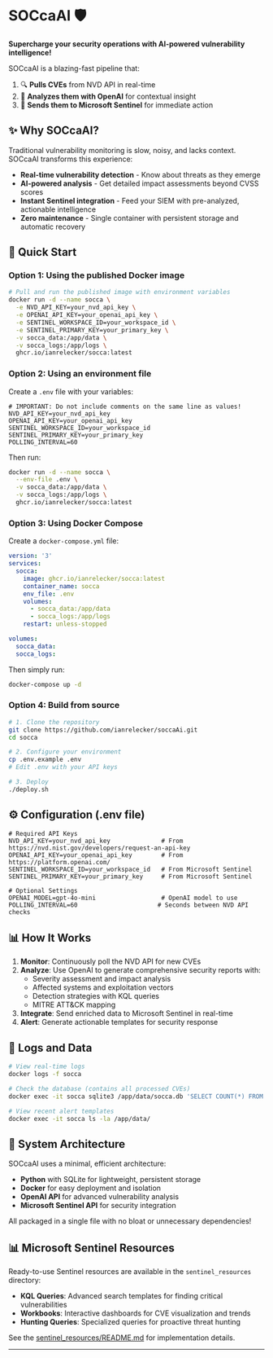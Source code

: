# SOCcaAI 🛡️

**Supercharge your security operations with AI-powered vulnerability intelligence!**

SOCcaAI is a blazing-fast pipeline that:
1. 🔍 **Pulls CVEs** from NVD API in real-time
2. 🧠 **Analyzes them with OpenAI** for contextual insight
3. 🚀 **Sends them to Microsoft Sentinel** for immediate action

## ✨ Why SOCcaAI?

Traditional vulnerability monitoring is slow, noisy, and lacks context. SOCcaAI transforms this experience:

- **Real-time vulnerability detection** - Know about threats as they emerge
- **AI-powered analysis** - Get detailed impact assessments beyond CVSS scores
- **Instant Sentinel integration** - Feed your SIEM with pre-analyzed, actionable intelligence
- **Zero maintenance** - Single container with persistent storage and automatic recovery

## 🚀 Quick Start

### Option 1: Using the published Docker image

```bash
# Pull and run the published image with environment variables
docker run -d --name socca \
  -e NVD_API_KEY=your_nvd_api_key \
  -e OPENAI_API_KEY=your_openai_api_key \
  -e SENTINEL_WORKSPACE_ID=your_workspace_id \
  -e SENTINEL_PRIMARY_KEY=your_primary_key \
  -v socca_data:/app/data \
  -v socca_logs:/app/logs \
  ghcr.io/ianrelecker/socca:latest
```

### Option 2: Using an environment file

Create a `.env` file with your variables:
```
# IMPORTANT: Do not include comments on the same line as values!
NVD_API_KEY=your_nvd_api_key
OPENAI_API_KEY=your_openai_api_key
SENTINEL_WORKSPACE_ID=your_workspace_id
SENTINEL_PRIMARY_KEY=your_primary_key
POLLING_INTERVAL=60
```

Then run:
```bash
docker run -d --name socca \
  --env-file .env \
  -v socca_data:/app/data \
  -v socca_logs:/app/logs \
  ghcr.io/ianrelecker/socca:latest
```

### Option 3: Using Docker Compose

Create a `docker-compose.yml` file:
```yaml
version: '3'
services:
  socca:
    image: ghcr.io/ianrelecker/socca:latest
    container_name: socca
    env_file: .env
    volumes:
      - socca_data:/app/data
      - socca_logs:/app/logs
    restart: unless-stopped

volumes:
  socca_data:
  socca_logs:
```

Then simply run:
```bash
docker-compose up -d
```

### Option 4: Build from source

```bash
# 1. Clone the repository
git clone https://github.com/ianrelecker/soccaAi.git
cd socca

# 2. Configure your environment
cp .env.example .env
# Edit .env with your API keys

# 3. Deploy
./deploy.sh
```

## ⚙️ Configuration (.env file)

```
# Required API Keys
NVD_API_KEY=your_nvd_api_key              # From https://nvd.nist.gov/developers/request-an-api-key
OPENAI_API_KEY=your_openai_api_key        # From https://platform.openai.com/
SENTINEL_WORKSPACE_ID=your_workspace_id   # From Microsoft Sentinel
SENTINEL_PRIMARY_KEY=your_primary_key     # From Microsoft Sentinel

# Optional Settings
OPENAI_MODEL=gpt-4o-mini                  # OpenAI model to use
POLLING_INTERVAL=60                      # Seconds between NVD API checks
```

## 📊 How It Works

1. **Monitor**: Continuously poll the NVD API for new CVEs
2. **Analyze**: Use OpenAI to generate comprehensive security reports with:
   - Severity assessment and impact analysis
   - Affected systems and exploitation vectors
   - Detection strategies with KQL queries
   - MITRE ATT&CK mapping
3. **Integrate**: Send enriched data to Microsoft Sentinel in real-time
4. **Alert**: Generate actionable templates for security response

## 📝 Logs and Data

```bash
# View real-time logs
docker logs -f socca

# Check the database (contains all processed CVEs)
docker exec -it socca sqlite3 /app/data/socca.db 'SELECT COUNT(*) FROM cves'

# View recent alert templates 
docker exec -it socca ls -la /app/data/
```

## 🔄 System Architecture

SOCcaAI uses a minimal, efficient architecture:
- **Python** with SQLite for lightweight, persistent storage
- **Docker** for easy deployment and isolation
- **OpenAI API** for advanced vulnerability analysis
- **Microsoft Sentinel API** for security integration

All packaged in a single file with no bloat or unnecessary dependencies!

## 📊 Microsoft Sentinel Resources

Ready-to-use Sentinel resources are available in the `sentinel_resources` directory:

- **KQL Queries**: Advanced search templates for finding critical vulnerabilities
- **Workbooks**: Interactive dashboards for CVE visualization and trends
- **Hunting Queries**: Specialized queries for proactive threat hunting

See the [sentinel_resources/README.md](sentinel_resources/README.md) for implementation details.

---
